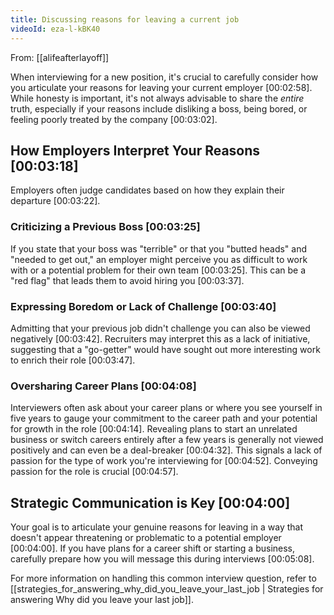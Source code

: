 ```yaml
---
title: Discussing reasons for leaving a current job
videoId: eza-l-kBK40
---
```


From: [[alifeafterlayoff]] <br/> 

When interviewing for a new position, it's crucial to carefully consider how you articulate your reasons for leaving your current employer <a class="yt-timestamp" data-t="00:02:58">[00:02:58]</a>. While honesty is important, it's not always advisable to share the *entire* truth, especially if your reasons include disliking a boss, being bored, or feeling poorly treated by the company <a class="yt-timestamp" data-t="00:03:02">[00:03:02]</a>.

## How Employers Interpret Your Reasons <a class="yt-timestamp" data-t="00:03:18">[00:03:18]</a>

Employers often judge candidates based on how they explain their departure <a class="yt-timestamp" data-t="00:03:22">[00:03:22]</a>.

### Criticizing a Previous Boss <a class="yt-timestamp" data-t="00:03:25">[00:03:25]</a>
If you state that your boss was "terrible" or that you "butted heads" and "needed to get out," an employer might perceive you as difficult to work with or a potential problem for their own team <a class="yt-timestamp" data-t="00:03:25">[00:03:25]</a>. This can be a "red flag" that leads them to avoid hiring you <a class="yt-timestamp" data-t="00:03:37">[00:03:37]</a>.

### Expressing Boredom or Lack of Challenge <a class="yt-timestamp" data-t="00:03:40">[00:03:40]</a>
Admitting that your previous job didn't challenge you can also be viewed negatively <a class="yt-timestamp" data-t="00:03:42">[00:03:42]</a>. Recruiters may interpret this as a lack of initiative, suggesting that a "go-getter" would have sought out more interesting work to enrich their role <a class="yt-timestamp" data-t="00:03:47">[00:03:47]</a>.

### Oversharing Career Plans <a class="yt-timestamp" data-t="00:04:08">[00:04:08]</a>
Interviewers often ask about your career plans or where you see yourself in five years to gauge your commitment to the career path and your potential for growth in the role <a class="yt-timestamp" data-t="00:04:14">[00:04:14]</a>. Revealing plans to start an unrelated business or switch careers entirely after a few years is generally not viewed positively and can even be a deal-breaker <a class="yt-timestamp" data-t="00:04:32">[00:04:32]</a>. This signals a lack of passion for the type of work you're interviewing for <a class="yt-timestamp" data-t="00:04:52">[00:04:52]</a>. Conveying passion for the role is crucial <a class="yt-timestamp" data-t="00:04:57">[00:04:57]</a>.

## Strategic Communication is Key <a class="yt-timestamp" data-t="00:04:00">[00:04:00]</a>

Your goal is to articulate your genuine reasons for leaving in a way that doesn't appear threatening or problematic to a potential employer <a class="yt-timestamp" data-t="00:04:00">[00:04:00]</a>. If you have plans for a career shift or starting a business, carefully prepare how you will message this during interviews <a class="yt-timestamp" data-t="00:05:08">[00:05:08]</a>.

For more information on handling this common interview question, refer to [[strategies_for_answering_why_did_you_leave_your_last_job | Strategies for answering Why did you leave your last job]].